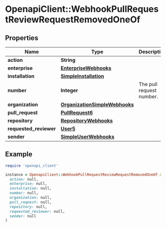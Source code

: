 # OpenapiClient::WebhookPullRequestReviewRequestRemovedOneOf

## Properties

| Name | Type | Description | Notes |
| ---- | ---- | ----------- | ----- |
| **action** | **String** |  |  |
| **enterprise** | [**EnterpriseWebhooks**](EnterpriseWebhooks.md) |  | [optional] |
| **installation** | [**SimpleInstallation**](SimpleInstallation.md) |  | [optional] |
| **number** | **Integer** | The pull request number. |  |
| **organization** | [**OrganizationSimpleWebhooks**](OrganizationSimpleWebhooks.md) |  | [optional] |
| **pull_request** | [**PullRequest6**](PullRequest6.md) |  |  |
| **repository** | [**RepositoryWebhooks**](RepositoryWebhooks.md) |  |  |
| **requested_reviewer** | [**User5**](User5.md) |  |  |
| **sender** | [**SimpleUserWebhooks**](SimpleUserWebhooks.md) |  |  |

## Example

```ruby
require 'openapi_client'

instance = OpenapiClient::WebhookPullRequestReviewRequestRemovedOneOf.new(
  action: null,
  enterprise: null,
  installation: null,
  number: null,
  organization: null,
  pull_request: null,
  repository: null,
  requested_reviewer: null,
  sender: null
)
```


